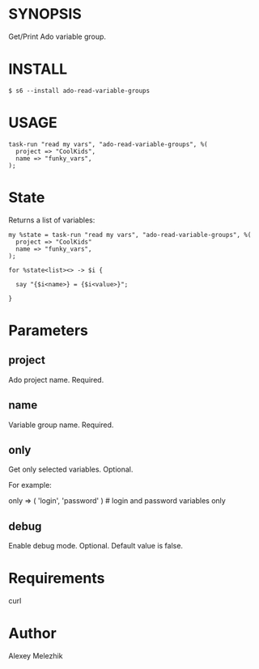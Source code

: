 # SYNOPSIS

Get/Print Ado variable group.

# INSTALL

    $ s6 --install ado-read-variable-groups

# USAGE

    task-run "read my vars", "ado-read-variable-groups", %(
      project => "CoolKids",
      name => "funky_vars",
    );

# State

Returns a list of variables:

    my %state = task-run "read my vars", "ado-read-variable-groups", %(
      project => "CoolKids"
      name => "funky_vars",
    );

    for %state<list><> -> $i {

      say "{$i<name>} = {$i<value>}";

    }

# Parameters

## project

Ado project name. Required.

## name

  Variable group name. Required.

## only

Get only selected variables. Optional.

For example:

  only => ( 'login', 'password' ) # login and password variables only

## debug

Enable debug mode. Optional. Default value is false.

# Requirements

curl

# Author

Alexey Melezhik

